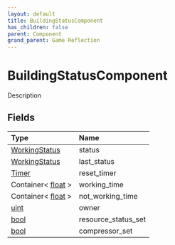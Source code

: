 ```yaml
---
layout: default
title: BuildingStatusComponent
has_children: false
parent: Component
grand_parent: Game Reflection
---
```

# BuildingStatusComponent
Description 

## Fields

| Type | Name |
|:----------|:--------------|
| [WorkingStatus](/riftbreaker-wiki/docs/game-reflection/classes/working_status/) | status |
| [WorkingStatus](/riftbreaker-wiki/docs/game-reflection/classes/working_status/) | last_status |
| [Timer](/riftbreaker-wiki/docs/game-reflection/classes/timer/) | reset_timer |
| Container< [float](/riftbreaker-wiki/docs/game-reflection/components/float/) > | working_time |
| Container< [float](/riftbreaker-wiki/docs/game-reflection/components/float/) > | not_working_time |
| [uint](/riftbreaker-wiki/docs/game-reflection/components/uint/) | owner |
| [bool](/riftbreaker-wiki/docs/game-reflection/components/bool/) | resource_status_set |
| [bool](/riftbreaker-wiki/docs/game-reflection/components/bool/) | compressor_set |

